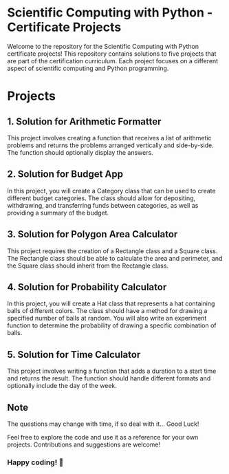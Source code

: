 # Scientific Computing with Python - Certificate Projects
Welcome to the repository for the Scientific Computing with Python certificate projects! This repository contains solutions to five projects that are part of the certification curriculum. Each project focuses on a different aspect of scientific computing and Python programming.

# Projects
## 1. Solution for Arithmetic Formatter
This project involves creating a function that receives a list of arithmetic problems and returns the problems arranged vertically and side-by-side. The function should optionally display the answers.

## 2. Solution for Budget App
In this project, you will create a Category class that can be used to create different budget categories. The class should allow for depositing, withdrawing, and transferring funds between categories, as well as providing a summary of the budget.

## 3. Solution for Polygon Area Calculator
This project requires the creation of a Rectangle class and a Square class. The Rectangle class should be able to calculate the area and perimeter, and the Square class should inherit from the Rectangle class.

## 4. Solution for Probability Calculator
In this project, you will create a Hat class that represents a hat containing balls of different colors. The class should have a method for drawing a specified number of balls at random. You will also write an experiment function to determine the probability of drawing a specific combination of balls.

## 5. Solution for Time Calculator
This project involves writing a function that adds a duration to a start time and returns the result. The function should handle different formats and optionally include the day of the week.

## Note
The questions may change with time, if so deal with it… Good Luck!

Feel free to explore the code and use it as a reference for your own projects. Contributions and suggestions are welcome!

### Happy coding! 🚀
